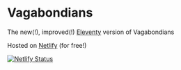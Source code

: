 # Vagabondians

The new(!), improved(!) [Eleventy](http://11ty.dev) version of Vagabondians

Hosted on [Netlify](https://netlify.com) (for free!)

[![Netlify Status](https://api.netlify.com/api/v1/badges/482f713d-95c1-4de8-bbc6-4e81206d10a4/deploy-status)](https://app.netlify.com/sites/quizzical-raman-c21540/deploys)
